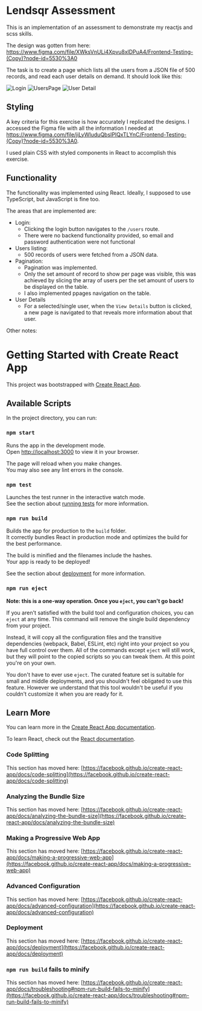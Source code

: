 # Lendsqr Assessment

This is an implementation of an assessment to demonstrate my reactjs and scss skills.

The design was gotten from here:
https://www.figma.com/file/XWksVnULi4Xpvu8xlDPuA4/Frontend-Testing-(Copy)?node-id=5530%3A0

The task is to create a page which lists all the users from a JSON file of 500 records, and read each user details on demand.
It should look like this:

![Login](https://i.postimg.cc/k4FRRD6Z/image.png)
![UsersPage](https://i.postimg.cc/QtbVxPvZ/image.png)
![User Detail](https://i.postimg.cc/05VrTTpp/image.png)

## Styling

A key criteria for this exercise is how accurately I replicated the designs.
I accessed the Figma file with all the information I needed at https://www.figma.com/file/jiLyWIuduQbsIPlQxTLYnC/Frontend-Testing-(Copy)?node-id=5530%3A0.

I used plain CSS with styled components in React to accomplish this exercise.

## Functionality

The functionality was implemented using React.
Ideally, I supposed to use TypeScript, but JavaScript is fine too.

The areas that are implemented are:

- Login:
  - Clicking the login button navigates to the `/users` route.
  - There were no backend functionality provided, so email and password authentication were not functional
- Users listing:
  - 500 records of users were fetched from a JSON data.
- Pagination:
  - Pagination was implemented.
  - Only the set amount of record to show per page was visible, this was achieved by slicing the array of users per the set amount of users to be displayed on the table.
  - I also implemented ppages navigation on the table.
- User Details
  - For a selected/single user, when the `View Details` button is clicked, a new page is navigated to that reveals more information about that user.

Other notes:

# Getting Started with Create React App

This project was bootstrapped with [Create React App](https://github.com/facebook/create-react-app).

## Available Scripts

In the project directory, you can run:

### `npm start`

Runs the app in the development mode.\
Open [http://localhost:3000](http://localhost:3000) to view it in your browser.

The page will reload when you make changes.\
You may also see any lint errors in the console.

### `npm test`

Launches the test runner in the interactive watch mode.\
See the section about [running tests](https://facebook.github.io/create-react-app/docs/running-tests) for more information.

### `npm run build`

Builds the app for production to the `build` folder.\
It correctly bundles React in production mode and optimizes the build for the best performance.

The build is minified and the filenames include the hashes.\
Your app is ready to be deployed!

See the section about [deployment](https://facebook.github.io/create-react-app/docs/deployment) for more information.

### `npm run eject`

**Note: this is a one-way operation. Once you `eject`, you can't go back!**

If you aren't satisfied with the build tool and configuration choices, you can `eject` at any time. This command will remove the single build dependency from your project.

Instead, it will copy all the configuration files and the transitive dependencies (webpack, Babel, ESLint, etc) right into your project so you have full control over them. All of the commands except `eject` will still work, but they will point to the copied scripts so you can tweak them. At this point you're on your own.

You don't have to ever use `eject`. The curated feature set is suitable for small and middle deployments, and you shouldn't feel obligated to use this feature. However we understand that this tool wouldn't be useful if you couldn't customize it when you are ready for it.

## Learn More

You can learn more in the [Create React App documentation](https://facebook.github.io/create-react-app/docs/getting-started).

To learn React, check out the [React documentation](https://reactjs.org/).

### Code Splitting

This section has moved here: [https://facebook.github.io/create-react-app/docs/code-splitting](https://facebook.github.io/create-react-app/docs/code-splitting)

### Analyzing the Bundle Size

This section has moved here: [https://facebook.github.io/create-react-app/docs/analyzing-the-bundle-size](https://facebook.github.io/create-react-app/docs/analyzing-the-bundle-size)

### Making a Progressive Web App

This section has moved here: [https://facebook.github.io/create-react-app/docs/making-a-progressive-web-app](https://facebook.github.io/create-react-app/docs/making-a-progressive-web-app)

### Advanced Configuration

This section has moved here: [https://facebook.github.io/create-react-app/docs/advanced-configuration](https://facebook.github.io/create-react-app/docs/advanced-configuration)

### Deployment

This section has moved here: [https://facebook.github.io/create-react-app/docs/deployment](https://facebook.github.io/create-react-app/docs/deployment)

### `npm run build` fails to minify

This section has moved here: [https://facebook.github.io/create-react-app/docs/troubleshooting#npm-run-build-fails-to-minify](https://facebook.github.io/create-react-app/docs/troubleshooting#npm-run-build-fails-to-minify)
